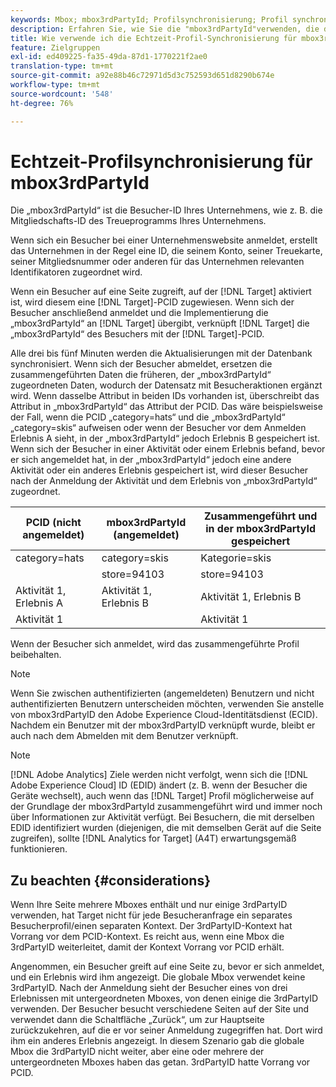 ```yaml
---
keywords: Mbox; mbox3rdPartyId; Profilsynchronisierung; Profil synchronisieren
description: Erfahren Sie, wie Sie die "mbox3rdPartyId"verwenden, die die Besucher-ID Ihres Unternehmens darstellt, z. B. die Mitglieds-ID oder das Treueprogramm Ihres Unternehmens.
title: Wie verwende ich die Echtzeit-Profil-Synchronisierung für mbox3rdPartyId?
feature: Zielgruppen
exl-id: ed409225-fa35-49da-87d1-1770221f2ae0
translation-type: tm+mt
source-git-commit: a92e88b46c72971d5d3c752593d651d8290b674e
workflow-type: tm+mt
source-wordcount: '548'
ht-degree: 76%

---
```


# Echtzeit-Profilsynchronisierung für mbox3rdPartyId

Die „mbox3rdPartyId“ ist die Besucher-ID Ihres Unternehmens, wie z. B. die Mitgliedschafts-ID des Treueprogramms Ihres Unternehmens.

Wenn sich ein Besucher bei einer Unternehmenswebsite anmeldet, erstellt das Unternehmen in der Regel eine ID, die seinem Konto, seiner Treuekarte, seiner Mitgliedsnummer oder anderen für das Unternehmen relevanten Identifikatoren zugeordnet wird.

Wenn ein Besucher auf eine Seite zugreift, auf der [!DNL Target] aktiviert ist, wird diesem eine [!DNL Target]-PCID zugewiesen. Wenn sich der Besucher anschließend anmeldet und die Implementierung die „mbox3rdPartyId“ an [!DNL Target] übergibt, verknüpft [!DNL Target] die „mbox3rdPartyId“ des Besuchers mit der [!DNL Target]-PCID.

Alle drei bis fünf Minuten werden die Aktualisierungen mit der Datenbank synchronisiert. Wenn sich der Besucher abmeldet, ersetzen die zusammengeführten Daten die früheren, der „mbox3rdPartyId“ zugeordneten Daten, wodurch der Datensatz mit Besucheraktionen ergänzt wird. Wenn dasselbe Attribut in beiden IDs vorhanden ist, überschreibt das Attribut in „mbox3rdPartyId“ das Attribut der PCID. Das wäre beispielsweise der Fall, wenn die PCID „category=hats“ und die „mbox3rdPartyId“ „category=skis“ aufweisen oder wenn der Besucher vor dem Anmelden Erlebnis A sieht, in der „mbox3rdPartyId“ jedoch Erlebnis B gespeichert ist. Wenn sich der Besucher in einer Aktivität oder einem Erlebnis befand, bevor er sich angemeldet hat, in der „mbox3rdPartyId“ jedoch eine andere Aktivität oder ein anderes Erlebnis gespeichert ist, wird dieser Besucher nach der Anmeldung der Aktivität und dem Erlebnis von „mbox3rdPartyId“ zugeordnet.

| PCID (nicht angemeldet) | mbox3rdPartyId (angemeldet) | Zusammengeführt und in der mbox3rdPartyId gespeichert |
|---|---|---|
| category=hats | category=skis | Kategorie=skis |
|  | store=94103 | store=94103 |
| Aktivität 1, Erlebnis A | Aktivität 1, Erlebnis B | Aktivität 1, Erlebnis B |
| Aktivität 1 |  | Aktivität 1 |

Wenn der Besucher sich anmeldet, wird das zusammengeführte Profil beibehalten.

>[!NOTE]
>
>Wenn Sie zwischen authentifizierten (angemeldeten) Benutzern und nicht authentifizierten Benutzern unterscheiden möchten, verwenden Sie anstelle von mbox3rdPartyID den Adobe Experience Cloud-Identitätsdienst (ECID). Nachdem ein Benutzer mit der mbox3rdPartyID verknüpft wurde, bleibt er auch nach dem Abmelden mit dem Benutzer verknüpft.

>[!NOTE]
>
>[!DNL Adobe Analytics] Ziele werden nicht verfolgt, wenn sich die  [!DNL Adobe Experience Cloud] ID (EDID) ändert (z. B. wenn der Besucher die Geräte wechselt), auch wenn das  [!DNL Target] Profil möglicherweise auf der Grundlage der mbox3rdPartyId zusammengeführt wird und immer noch über Informationen zur Aktivität verfügt. Bei Besuchern, die mit derselben EDID identifiziert wurden (diejenigen, die mit demselben Gerät auf die Seite zugreifen), sollte [!DNL Analytics for Target] (A4T) erwartungsgemäß funktionieren.

## Zu beachten {#considerations}

Wenn Ihre Seite mehrere Mboxes enthält und nur einige 3rdPartyID verwenden, hat Target nicht für jede Besucheranfrage ein separates Besucherprofil/einen separaten Kontext. Der 3rdPartyID-Kontext hat Vorrang vor dem PCID-Kontext. Es reicht aus, wenn eine Mbox die 3rdPartyID weiterleitet, damit der Kontext Vorrang vor PCID erhält.

Angenommen, ein Besucher greift auf eine Seite zu, bevor er sich anmeldet, und ein Erlebnis wird ihm angezeigt. Die globale Mbox verwendet keine 3rdPartyID. Nach der Anmeldung sieht der Besucher eines von drei Erlebnissen mit untergeordneten Mboxes, von denen einige die 3rdPartyID verwenden. Der Besucher besucht verschiedene Seiten auf der Site und verwendet dann die Schaltfläche „Zurück“, um zur Hauptseite zurückzukehren, auf die er vor seiner Anmeldung zugegriffen hat. Dort wird ihm ein anderes Erlebnis angezeigt. In diesem Szenario gab die globale Mbox die 3rdPartyID nicht weiter, aber eine oder mehrere der untergeordneten Mboxes haben das getan. 3rdPartyID hatte Vorrang vor PCID.
